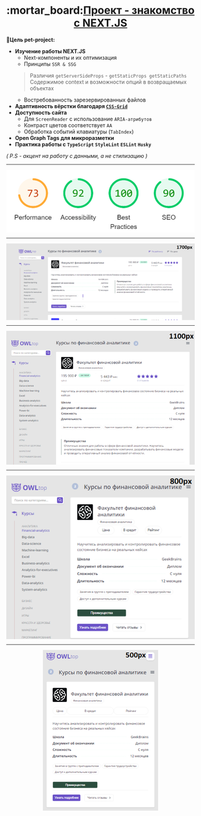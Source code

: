 <h1 align="center">
:mortar_board:<a href='https://first-steps-next-js.vercel.app/'>Проект - знакомство с NEXT.JS</a>
</h1>

:large_blue_circle:<b>Цель pet-project:</b>
<br/>

+ **Изучение работы NEXT.JS**
  + Next-компоненты и их оптимизация
  + Принципы `SSR & SSG`
  > Различия `getServerSideProps` - `getStaticProps getStaticPaths` <br/>
  > Содержимое context и возможности опций в возвращаемых объектах
  + Востребованность зарезервированных файлов
+ **Адаптивность вёрстки благодаря <a href='#scroll' >`CSS-Grid`</a>**
+ **Доступность сайта**
  + Для `ScreenReader` с использование `ARIA-атрибутов`
  + Контраст цветов соответствует `AA`
  + Обработка событий клавиатуры (`TabIndex`)
+ **Open Graph Tags для микроразметки**
+ **Практика работы с `TypeScript` `StyleLint` `ESLint` `Husky`**

_( P.S - акцент на работу с данными, а не стилизацию )_

<hr/>


<div id='scroll' />

<img
  src='readme_public\LightHouse.png'
  style="display: block; margin: auto;"
/>

<hr/>

<img
  src='readme_public\desktop1700.png'
  style="display: block; margin: auto;"
  id='scroll'
/>

<hr/>

<img
  src='readme_public\desktop1100.png'
  style="display: block; margin: auto;"
/>

<hr/>

<img 
  src='readme_public\desktop800.png'
  style="display: block; margin: auto;"
/>

<hr/>

<img
  src='readme_public\desktop500.png'
  style="display: block; margin: auto;"
/>

